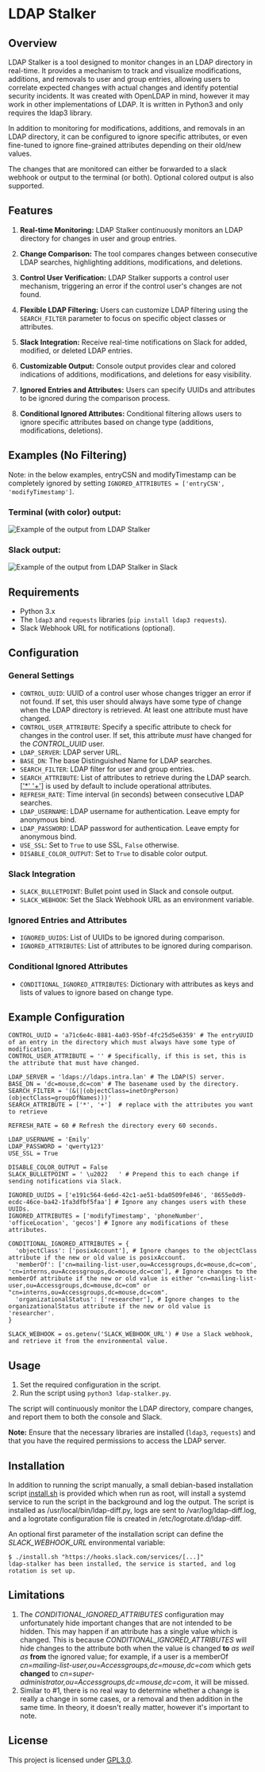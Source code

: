 
# LDAP Stalker

## Overview
LDAP Stalker is a tool designed to monitor changes in an LDAP directory in real-time. It provides a mechanism to track and visualize modifications, additions, and removals to user and group entries, allowing users to correlate expected changes with actual changes and identify potential security incidents. It was created with OpenLDAP in mind, however it may work in other implementations of LDAP. It is written in Python3 and only requires the ldap3 library.

In addition to monitoring for modifications, additions, and removals in an LDAP directory, it can be configured to ignore specific attributes, or even fine-tuned to ignore fine-grained attributes depending on their old/new values.

The changes that are monitored can either be forwarded to a slack webhook or output to the terminal (or both). Optional colored output is also supported.

## Features

1.  **Real-time Monitoring:** LDAP Stalker continuously monitors an LDAP directory for changes in user and group entries.

2.  **Change Comparison:** The tool compares changes between consecutive LDAP searches, highlighting additions, modifications, and deletions.

3.  **Control User Verification:** LDAP Stalker supports a control user mechanism, triggering an error if the control user's changes are not found.

4.  **Flexible LDAP Filtering:** Users can customize LDAP filtering using the `SEARCH_FILTER` parameter to focus on specific object classes or attributes.

5.  **Slack Integration:** Receive real-time notifications on Slack for added, modified, or deleted LDAP entries.

6.  **Customizable Output:** Console output provides clear and colored indications of additions, modifications, and deletions for easy visibility.

7.  **Ignored Entries and Attributes:** Users can specify UUIDs and attributes to be ignored during the comparison process.

8.  **Conditional Ignored Attributes:** Conditional filtering allows users to ignore specific attributes based on change type (additions, modifications, deletions).


## Examples (No Filtering)

Note: in the below examples, entryCSN and modifyTimestamp can be completely ignored by setting `IGNORED_ATTRIBUTES = ['entryCSN', 'modifyTimestamp']`.

### Terminal (with color) output:

![Example of the output from LDAP Stalker](example.png "LDAP Stalker")

### Slack output:

![Example of the output from LDAP Stalker in Slack](example-slack.png "LDAP Stalker")

## Requirements
- Python 3.x
- The `ldap3` and `requests` libraries (`pip install ldap3 requests`).
- Slack Webhook URL for notifications (optional).

## Configuration

### General Settings
- `CONTROL_UUID`: UUID of a control user whose changes trigger an error if not found. If set, this user should always have some type of change when the LDAP directory is retrieved. At least one attribute must have changed.
- `CONTROL_USER_ATTRIBUTE`: Specify a specific attribute to check for changes in the control user. If set, this attribute _must_ have changed for the _CONTROL_UUID_ user.
- `LDAP_SERVER`: LDAP server URL.
- `BASE_DN`: The base Distinguished Name for LDAP searches.
- `SEARCH_FILTER`: LDAP filter for user and group entries.
- `SEARCH_ATTRIBUTE`: List of attributes to retrieve during the LDAP search. [['*' '+']](https://joshua.hu/tracking-secret-ldap-login-times-with-modifytimestamp-heuristics) is used by default to include operational attributes.
- `REFRESH_RATE`: Time interval (in seconds) between consecutive LDAP searches.
- `LDAP_USERNAME`: LDAP username for authentication. Leave empty for anonymous bind.
- `LDAP_PASSWORD`: LDAP password for authentication. Leave empty for anonymous bind.
- `USE_SSL`: Set to `True` to use SSL, `False` otherwise.
- `DISABLE_COLOR_OUTPUT`: Set to `True` to disable color output.

### Slack Integration
- `SLACK_BULLETPOINT`: Bullet point used in Slack and console output.
- `SLACK_WEBHOOK`: Set the Slack Webhook URL as an environment variable.

### Ignored Entries and Attributes
- `IGNORED_UUIDS`: List of UUIDs to be ignored during comparison.
- `IGNORED_ATTRIBUTES`: List of attributes to be ignored during comparison.

### Conditional Ignored Attributes
- `CONDITIONAL_IGNORED_ATTRIBUTES`: Dictionary with attributes as keys and lists of values to ignore based on change type.

## Example Configuration

```
CONTROL_UUID = 'a71c6e4c-8881-4a03-95bf-4fc25d5e6359' # The entryUUID of an entry in the directory which must always have some type of modification.
CONTROL_USER_ATTRIBUTE = '' # Specifically, if this is set, this is the attribute that must have changed.

LDAP_SERVER = 'ldaps://ldaps.intra.lan' # The LDAP(S) server.
BASE_DN = 'dc=mouse,dc=com' # The basename used by the directory.
SEARCH_FILTER = '(&(|(objectClass=inetOrgPerson)(objectClass=groupOfNames)))'
SEARCH_ATTRIBUTE = ['*', '+']  # replace with the attributes you want to retrieve

REFRESH_RATE = 60 # Refresh the directory every 60 seconds.

LDAP_USERNAME = 'Emily'
LDAP_PASSWORD = 'qwerty123'
USE_SSL = True

DISABLE_COLOR_OUTPUT = False
SLACK_BULLETPOINT = ' \u2022   ' # Prepend this to each change if sending notifications via Slack.

IGNORED_UUIDS = ['e191c564-6e6d-42c1-ae51-bda0509fe846', '8655e0d9-ecdc-46ce-ba42-1fa3dfbf5faa'] # Ignore any changes users with these UUIDs.
IGNORED_ATTRIBUTES = ['modifyTimestamp', 'phoneNumber', 'officeLocation', 'gecos'] # Ignore any modifications of these attributes. 

CONDITIONAL_IGNORED_ATTRIBUTES = {
  'objectClass': ['posixAccount'], # Ignore changes to the objectClass attribute if the new or old value is posixAccount.
  'memberOf': ['cn=mailing-list-user,ou=Accessgroups,dc=mouse,dc=com', 'cn=interns,ou=Accessgroups,dc=mouse,dc=com'], # Ignore changes to the memberOf attribute if the new or old value is either "cn=mailing-list-user,ou=Accessgroups,dc=mouse,dc=com" or "cn=interns,ou=Accessgroups,dc=mouse,dc=com".
  'organizationalStatus': ['researcher'], # Ignore changes to the organizationalStatus attribute if the new or old value is 'researcher'.
}

SLACK_WEBHOOK = os.getenv('SLACK_WEBHOOK_URL') # Use a Slack webhook, and retrieve it from the environmental value.
```


## Usage
1. Set the required configuration in the script.
2. Run the script using `python3 ldap-stalker.py`.

The script will continuously monitor the LDAP directory, compare changes, and report them to both the console and Slack.

**Note:** Ensure that the necessary libraries are installed (`ldap3`, `requests`) and that you have the required permissions to access the LDAP server.

## Installation
In addition to running the script manually, a small debian-based installation script [install.sh](install.sh) is provided which when run as root, will install a systemd service to run the script in the background and log the output. The script is installed as /usr/local/bin/ldap-diff.py, logs are sent to /var/log/ldap-diff.log, and a logrotate configuration file is created in /etc/logrotate.d/ldap-diff.

An optional first parameter of the installation script can define the _SLACK_WEBHOOK_URL_ environmental variable:

```
$ ./install.sh "https://hooks.slack.com/services/[...]"
ldap-stalker has been installed, the service is started, and log rotation is set up.
```


## Limitations
1. The _CONDITIONAL_IGNORED_ATTRIBUTES_ configuration may unfortunately hide important changes that are not intended to be hidden. This may happen if an attribute has a single value which is changed. This is because _CONDITIONAL_IGNORED_ATTRIBUTES_ will hide changes to the attribute both when the value is changed __to__ _as well as_ __from__ the ignored value; for example, if a user is a memberOf _cn=mailing-list-user,ou=Accessgroups,dc=mouse,dc=com_ which gets __changed__ to _cn=super-administrator,ou=Accessgroups,dc=mouse,dc=com_, it will be missed.
2. Similar to #1, there is no real way to determine whether a change is really a change in some cases, or a removal and then addition in the same time. In theory, it doesn't really matter, however it's important to note.


## License
This project is licensed under [GPL3.0](/LICENSE).
